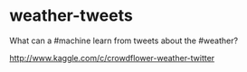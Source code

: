 weather-tweets
==============

What can a #machine learn from tweets about the #weather?

http://www.kaggle.com/c/crowdflower-weather-twitter
